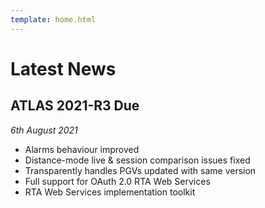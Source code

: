 ```yaml
---
template: home.html
---
```


# Latest News

## ATLAS 2021-R3 Due

_6th August 2021_

* Alarms behaviour improved
* Distance-mode live &amp; session comparison issues fixed
* Transparently handles PGVs updated with same version
* Full support for OAuth 2.0 RTA Web Services
* RTA Web Services implementation toolkit
